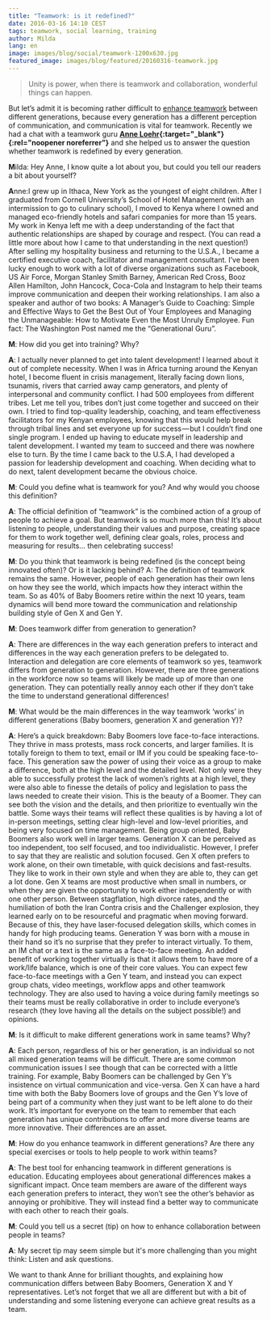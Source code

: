 ```yaml
---
title: "Teamwork: is it redefined?"
date: 2016-03-16 14:10 CEST
tags: teamwork, social learning, training
author: Milda
lang: en
image: images/blog/social/teamwork-1200x630.jpg
featured_image: images/blog/featured/20160316-teamwork.jpg
---
```


> Unity is power, when there is teamwork and collaboration, wonderful things can happen.

But let’s admit it is becoming rather difficult to [enhance teamwork](/capp-agile-learning/) between different generations, because every generation has a different perception of communication, and communication is vital for teamwork. Recently we had a chat with a teamwork guru **[Anne Loehr](http://www.anneloehr.com){:target="_blank"}{:rel="noopener noreferrer"}** and she helped us to answer the question whether teamwork is redefined by every generation.

**M**ilda: Hey Anne, I know quite a lot about you, but could you tell our readers a bit about yourself?

**A**nne:I grew up in Ithaca, New York as the youngest of eight children. After I graduated from Cornell University’s School of Hotel Management (with an intermission to go to culinary school), I moved to Kenya where I owned and managed eco-friendly hotels and safari companies for more than 15 years. My work in Kenya left me with a deep understanding of the fact that authentic relationships are shaped by courage and respect. (You can read a little more about how I came to that understanding in the next question!)
After selling my hospitality business and returning to the U.S.A., I became a certified executive coach, facilitator and management consultant. I’ve been lucky enough to work with a lot of diverse organizations such as Facebook, US Air Force, Morgan Stanley Smith Barney, American Red Cross, Booz Allen Hamilton, John Hancock, Coca-Cola and Instagram to help their teams improve communication and deepen their working relationships. I am also a speaker and author of two books: A Manager’s Guide to Coaching: Simple and Effective Ways to Get the Best Out of Your Employees and Managing the Unmanageable: How to Motivate Even the Most Unruly Employee.
Fun fact: The Washington Post named me the “Generational Guru”.

**M**: How did you get into training? Why?

**A**: I actually never planned to get into talent development! I learned about it out of complete necessity. When I was in Africa turning around the Kenyan hotel, I become fluent in crisis management, literally facing down lions, tsunamis, rivers that carried away camp generators, and plenty of interpersonal and community conflict. I had 500 employees from different tribes. Let me tell you, tribes don’t just come together and succeed on their own. I tried to find top-quality leadership, coaching, and team effectiveness facilitators for my Kenyan employees, knowing that this would help break through tribal lines and set everyone up for success — but I couldn’t find one single program. I ended up having to educate myself in leadership and talent development. I wanted my team to succeed and there was nowhere else to turn.
By the time I came back to the U.S.A, I had developed a passion for leadership development and coaching. When deciding what to do next, talent development became the obvious choice.

**M**: Could you define what is teamwork for you? And why would you choose this definition?

**A**: The official definition of “teamwork” is the combined action of a group of people to achieve a goal. But teamwork is so much more than this! It’s about listening to people, understanding their values and purpose, creating space for them to work together well, defining clear goals, roles, process and measuring for results… then celebrating success!

**M**: Do you think that teamwork is being redefined (is the concept being innovated often)? Or is it lacking behind?
A: The definition of teamwork remains the same. However, people of each generation has their own lens on how they see the world, which impacts how they interact within the team. So as 40% of Baby Boomers retire within the next 10 years, team dynamics will bend more toward the communication and relationship building style of Gen X and Gen Y.

**M**: Does teamwork differ from generation to generation?

**A**: There are differences in the way each generation prefers to interact and differences in the way each generation prefers to be delegated to.
Interaction and delegation are core elements of teamwork so yes, teamwork differs from generation to generation.
However, there are three generations in the workforce now so teams will likely be made up of more than one generation. They can potentially really annoy each other if they don’t take the time to understand generational differences!

**M**: What would be the main differences in the way teamwork ‘works’ in different generations (Baby boomers, generation X and generation Y)?

**A**: Here’s a quick breakdown:
Baby Boomers love face-to-face interactions. They thrive in mass protests, mass rock concerts, and larger families. It is totally foreign to them to text, email or IM if you could be speaking face-to-face. This generation saw the power of using their voice as a group to make a difference, both at the high level and the detailed level. Not only were they able to successfully protest the lack of women’s rights at a high level, they were also able to finesse the details of policy and legislation to pass the laws needed to create their vision. This is the beauty of a Boomer. They can see both the vision and the details, and then prioritize to eventually win the battle. Some ways their teams will reflect these qualities is by having a lot of in-person meetings, setting clear high-level and low-level priorities, and being very focused on time management. Being group oriented, Baby Boomers also work well in larger teams.
Generation X can be perceived as too independent, too self focused, and too individualistic. However, I prefer to say that they are realistic and solution focused. Gen X often prefers to work alone, on their own timetable, with quick decisions and fast-results. They like to work in their own style and when they are able to, they can get a lot done. Gen X teams are most productive when small in numbers, or when they are given the opportunity to work either independently or with one other person. Between stagflation, high divorce rates, and the humiliation of both the Iran Contra crisis and the Challenger explosion, they learned early on to be resourceful and pragmatic when moving forward. Because of this, they have laser-focused delegation skills, which comes in handy for high producing teams.
Generation Y was born with a mouse in their hand so it’s no surprise that they prefer to interact virtually. To them, an IM chat or a text is the same as a face-to-face meeting. An added benefit of working together virtually is that it allows them to have more of a work/life balance, which is one of their core values. You can expect few face-to-face meetings with a Gen Y team, and instead you can expect group chats, video meetings, workflow apps and other teamwork technology. They are also used to having a voice during family meetings so their teams must be really collaborative in order to include everyone’s research (they love having all the details on the subject possible!) and opinions.

**M**: Is it difficult to make different generations work in same teams? Why?

**A**: Each person, regardless of his or her generation, is an individual so not all mixed generation teams will be difficult. There are some common communication issues I see though that can be corrected with a little training. For example, Baby Boomers can be challenged by Gen Y’s insistence on virtual communication and vice-versa. Gen X can have a hard time with both the Baby Boomers love of groups and the Gen Y’s love of being part of a community when they just want to be left alone to do their work. It’s important for everyone on the team to remember that each generation has unique contributions to offer and more diverse teams are more innovative. Their differences are an asset.

**M**: How do you enhance teamwork in different generations? Are there any special exercises or tools to help people to work within teams?

**A**: The best tool for enhancing teamwork in different generations is education. Educating employees about generational differences makes a significant impact. Once team members are aware of the different ways each generation prefers to interact, they won’t see the other’s behavior as annoying or prohibitive. They will instead find a better way to communicate with each other to reach their goals.

**M**: Could you tell us a secret (tip) on how to enhance collaboration between people in teams?

**A**: My secret tip may seem simple but it's more challenging than you might think: Listen and ask questions.

We want to thank Anne for brilliant thoughts, and explaining how communication differs between Baby Boomers, Generation X and Y representatives. Let’s not forget that we all are different but with a bit of understanding and some listening everyone can achieve great results as a team.
